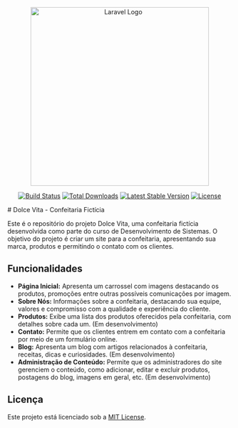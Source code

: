 <p align="center"><a href="https://laravel.com" target="_blank"><img src="https://raw.githubusercontent.com/laravel/art/master/logo-lockup/5%20SVG/2%20CMYK/1%20Full%20Color/laravel-logolockup-cmyk-red.svg" width="400" alt="Laravel Logo"></a></p>

<p align="center">
<a href="https://github.com/laravel/framework/actions"><img src="https://github.com/laravel/framework/workflows/tests/badge.svg" alt="Build Status"></a>
<a href="https://packagist.org/packages/laravel/framework"><img src="https://img.shields.io/packagist/dt/laravel/framework" alt="Total Downloads"></a>
<a href="https://packagist.org/packages/laravel/framework"><img src="https://img.shields.io/packagist/v/laravel/framework" alt="Latest Stable Version"></a>
<a href="https://packagist.org/packages/laravel/framework"><img src="https://img.shields.io/packagist/l/laravel/framework" alt="License"></a>
</p>
# Dolce Vita - Confeitaria Fictícia

Este é o repositório do projeto Dolce Vita, uma confeitaria fictícia desenvolvida como parte do curso de Desenvolvimento de Sistemas. O objetivo do projeto é criar um site para a confeitaria, apresentando sua marca, produtos e permitindo o contato com os clientes.

## Funcionalidades

- **Página Inicial:** Apresenta um carrossel com imagens destacando os produtos, promoções entre outras possíveis comunicações por imagem.
- **Sobre Nós:** Informações sobre a confeitaria, destacando sua equipe, valores e compromisso com a qualidade e experiência do cliente.
- **Produtos:** Exibe uma lista dos produtos oferecidos pela confeitaria, com detalhes sobre cada um. (Em desenvolvimento)
- **Contato:** Permite que os clientes entrem em contato com a confeitaria por meio de um formulário online.
- **Blog:** Apresenta um blog com artigos relacionados à confeitaria, receitas, dicas e curiosidades. (Em desenvolvimento)
- **Administração de Conteúdo:** Permite que os administradores do site gerenciem o conteúdo, como adicionar, editar e excluir produtos, postagens do blog, imagens em geral, etc. (Em desenvolvimento)

## Licença

Este projeto está licenciado sob a [MIT License](LICENSE).
